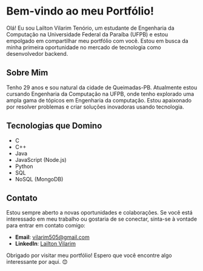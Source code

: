 # Bem-vindo ao meu Portfólio!

Olá! Eu sou Lailton Vilarim Tenório, um estudante de Engenharia da Computação na Universidade Federal da Paraíba (UFPB) e estou empolgado em compartilhar meu portfólio com você. Estou em busca da minha primeira oportunidade no mercado de tecnologia como desenvolvedor backend.

## Sobre Mim

Tenho 29 anos e sou natural da cidade de Queimadas-PB. Atualmente estou cursando Engenharia da Computação na UFPB, onde tenho explorado uma ampla gama de tópicos em Engenharia da computação. Estou apaixonado por resolver problemas e criar soluções inovadoras usando tecnologia.

## Tecnologias que Domino

- C
- C++
- Java
- JavaScript (Node.js)
- Python
- SQL
- NoSQL (MongoDB)

## Contato

Estou sempre aberto a novas oportunidades e colaborações. Se você está interessado em meu trabalho ou gostaria de se conectar, sinta-se à vontade para entrar em contato comigo:

- **Email**: vilarim505@gmail.com
- **LinkedIn**: [Lailton Vilarim](https://www.linkedin.com/in/lailtonvilarim/)

Obrigado por visitar meu portfólio! Espero que você encontre algo interessante por aqui. 😊


